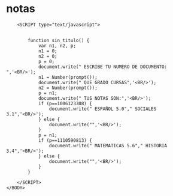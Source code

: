# notas 
<HTML>
	<HEAD>
	<TITLE>PROTOTIPO1.0</TITLE>
	</HEAD>
	<BODY onload="sin_titulo();">

		<SCRIPT type="text/javascript">
			

			function sin_titulo() {
				var n1, n2, p;
				n1 = 0;
				n2 = 0;
				p = 0;
				document.write(" ESCRIBE TU NUMERO DE DOCUMENTO: ",'<BR/>');
				n1 = Number(prompt());
				document.write(" QUE GRADO CURSAS",'<BR/>');
				n2 = Number(prompt());
				p = n1;
				document.write(" TUS NOTAS SON:",'<BR/>');
				if (p==1006123308) {
					document.write(" ESPAÑOL 5.0"," SOCIALES 3.1",'<BR/>');
				} else {
					document.write("",'<BR/>');
				}
				p = n1;
				if (p==1110590813) {
					document.write(" MATEMATICAS 5.6"," HISTORIA 3.4",'<BR/>');
				} else {
					document.write("",'<BR/>');
				}
			}
			
		</SCRIPT>
	</BODY>
</HTML>

